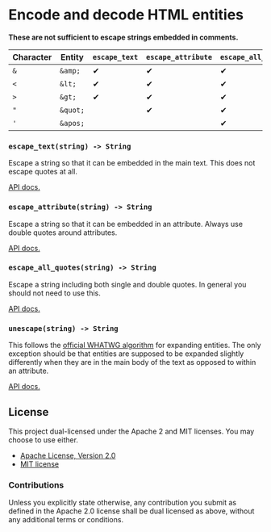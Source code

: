 # Encode and decode HTML entities

**These are not sufficient to escape strings embedded in comments.**

Character | Entity   | `escape_text` | `escape_attribute` | `escape_all_quotes`
----------|----------|---------------|--------------------|--------------------
`&`       | `&amp;`  | ✔             | ✔                  | ✔
`<`       | `&lt;`   | ✔             | ✔                  | ✔
`>`       | `&gt;`   | ✔             | ✔                  | ✔
`"`       | `&quot;` |               | ✔                  | ✔
`'`       | `&apos;` |               |                    | ✔

### `escape_text(string) -> String`

Escape a string so that it can be embedded in the main text. This does not
escape quotes at all.

[API docs.](https://docs.rs/htmlize/0.5.1/htmlize/fn.escape_text.html)

### `escape_attribute(string) -> String`

Escape a string so that it can be embedded in an attribute. Always use double
quotes around attributes.

[API docs.](https://docs.rs/htmlize/0.5.1/htmlize/fn.escape_attribute.html)

### `escape_all_quotes(string) -> String`

Escape a string including both single and double quotes. In general you should
not need to use this.

[API docs.](https://docs.rs/htmlize/0.5.1/htmlize/fn.escape_all_quotes.html)

### `unescape(string) -> String`

This follows the [official WHATWG algorithm] for expanding entities. The only
exception should be that entities are supposed to be expanded slightly
differently when they are in the main body of the text as opposed to within an
attribute.

[API docs.](https://docs.rs/htmlize/0.5.1/htmlize/fn.unescape.html)

## License

This project dual-licensed under the Apache 2 and MIT licenses. You may choose
to use either.

  * [Apache License, Version 2.0](LICENSE-APACHE)
  * [MIT license](LICENSE-MIT)

### Contributions

Unless you explicitly state otherwise, any contribution you submit as defined
in the Apache 2.0 license shall be dual licensed as above, without any
additional terms or conditions.

[official WHATWG algorithm]: https://html.spec.whatwg.org/multipage/parsing.html#character-reference-state
